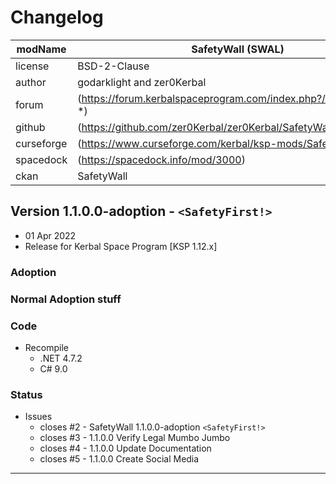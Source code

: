# Changelog  
  
| modName    | SafetyWall (SWAL)                                                |
| ---------- | ---------------------------------------------------------------- |
| license    | BSD-2-Clause                                                     |
| author     | godarklight and zer0Kerbal                                       |
| forum      | (https://forum.kerbalspaceprogram.com/index.php?/topic/207496-*) |
| github     | (https://github.com/zer0Kerbal/zer0Kerbal/SafetyWall)            |
| curseforge | (https://www.curseforge.com/kerbal/ksp-mods/SafetyWall)          |
| spacedock  | (https://spacedock.info/mod/3000)                                |
| ckan       | SafetyWall                                                       |

## Version 1.1.0.0-adoption - `<SafetyFirst!>`

* 01 Apr 2022  
* Release for Kerbal Space Program [KSP 1.12.x]

### Adoption

### Normal Adoption stuff

### Code

* Recompile
  * .NET 4.7.2
  * C# 9.0

### Status

* Issues
  * closes #2 - SafetyWall 1.1.0.0-adoption `<SafetyFirst!>`
  * closes #3 - 1.1.0.0 Verify Legal Mumbo Jumbo
  * closes #4 - 1.1.0.0 Update Documentation
  * closes #5 - 1.1.0.0 Create Social Media

---
